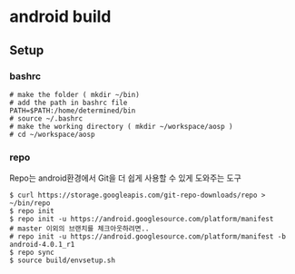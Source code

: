 # android build


## Setup
### bashrc 
```
# make the folder ( mkdir ~/bin)
# add the path in bashrc file
PATH=$PATH:/home/determined/bin
# source ~/.bashrc
# make the working directory ( mkdir ~/workspace/aosp )
# cd ~/workspace/aosp
```

### repo 
Repo는 android환경에서 Git을 더 쉽게 사용할 수 있게 도와주는 도구 
```
$ curl https://storage.googleapis.com/git-repo-downloads/repo > ~/bin/repo
$ repo init
$ repo init -u https://android.googlesource.com/platform/manifest
# master 이외의 브랜치를 체크아웃하려면.. 
# repo init -u https://android.googlesource.com/platform/manifest -b android-4.0.1_r1
$ repo sync
$ source build/envsetup.sh
```

##  
```
```
